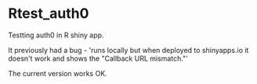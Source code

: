 # Rtest_auth0
Testting auth0 in R shiny app.

It previously had a bug - 'runs locally but when deployed to shinyapps.io it doesn't work and shows the "Callback URL mismatch."'

The current version works OK.
